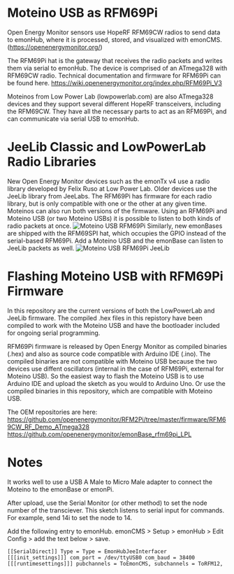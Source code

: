 # Moteino USB as RFM69Pi
Open Energy Monitor sensors use HopeRF RFM69CW radios to send data to emonHub, where it is processed, stored, and visualized with emonCMS. (https://openenergymonitor.org/)

The RFM69Pi hat is the gateway that receives the radio packets and writes them via serial to emonHub. The device is comprised of an ATmega328 with RFM69CW radio. Technical documentation and firmware for RFM69Pi can be found here. https://wiki.openenergymonitor.org/index.php/RFM69Pi_V3

Moteinos from Low Power Lab (lowpowerlab.com) are also ATmega328 devices and they support several different HopeRF transceivers, including the RFM69CW. They have all the necessary parts to act as an RFM69Pi, and can communicate via serial USB to emonHub.

# JeeLib Classic and LowPowerLab Radio Libraries
New Open Energy Monitor devices such as the emonTx v4 use a radio library developed by Felix Ruso at Low Power Lab. Older devices use the JeeLib library from JeeLabs. The RFM69Pi has firmware for each radio library, but is only compatible with one or the other at any given time. Moteinos can also run both versions of the firmware. Using an RFM69Pi and Moteino USB (or two Moteino USBs) it is possible to listen to both kinds of radio packets at once.
![Moteino USB RFM69Pi](https://user-images.githubusercontent.com/17953028/215905802-72d38021-0e80-4fe2-b613-6ec0da3623e4.png)
Similarly, new emonBases are shipped with the RFM69SPI hat, which occupies the GPIO instead of the serial-based RFM69Pi. Add a Moteino USB and the emonBase can listen to JeeLib packets as well.
![Moteino USB RFM69Pi JeeLib](https://user-images.githubusercontent.com/17953028/213807911-efee877b-3453-48ba-8c6d-aa49f9e7cad3.png)

# Flashing Moteino USB with RFM69Pi Firmware
In this repository are the current versions of both the LowPowerLab and JeeLib firmware. The compiled .hex files in this repistory have been compiled to work with the Moteino USB and have the bootloader included for ongoing serial programming.

RFM69Pi firmware is released by Open Energy Monitor as compiled binaries (.hex) and also as source code compatible with Arduino IDE (.ino). The compiled binaries are not compatible with Moteino USB because the two devices use diffent oscillators (internal in the case of RFM69Pi, external for Moteino USB). So the easiest way to flash the Moteino USB is to use Arduino IDE and upload the sketch as you would to Arduino Uno. Or use the compiled binaries in this repository, which are compatible with Moteino USB.

The OEM repositories are here:
https://github.com/openenergymonitor/RFM2Pi/tree/master/firmware/RFM69CW_RF_Demo_ATmega328
https://github.com/openenergymonitor/emonBase_rfm69pi_LPL

# Notes
It works well to use a USB A Male to Micro Male adapter to connect the Moteino to the emonBase or emonPi.

After upload, use the Serial Monitor (or other method) to set the node number of the transciever. This sketch listens to serial input for commands. For example, send 14i to set the node to 14. 

Add the following entry to emonHub. emonCMS > Setup > emonHub > Edit Config > add the text below > save.

<code>[[SerialDirect]]
     Type = Type = EmonHubJeeInterfacer
      [[[init_settings]]]
           com_port = /dev/ttyUSB0 
           com_baud = 38400
      [[[runtimesettings]]]
           pubchannels = ToEmonCMS,
           subchannels = ToRFM12,
</code>
